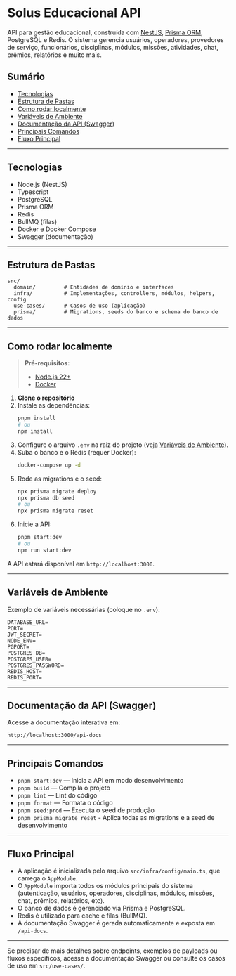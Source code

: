 # Solus Educacional API

API para gestão educacional, construída com [NestJS](https://nestjs.com/), [Prisma ORM](https://www.prisma.io/), PostgreSQL e Redis. O sistema gerencia usuários, operadores, provedores de serviço, funcionários, disciplinas, módulos, missões, atividades, chat, prêmios, relatórios e muito mais.

## Sumário

- [Tecnologias](#tecnologias)
- [Estrutura de Pastas](#estrutura-de-pastas)
- [Como rodar localmente](#como-rodar-localmente)
- [Variáveis de Ambiente](#variáveis-de-ambiente)
- [Documentação da API (Swagger)](#documentação-da-api-swagger)
- [Principais Comandos](#principais-comandos)
- [Fluxo Principal](#fluxo-principal)

---

## Tecnologias

- Node.js (NestJS)
- Typescript
- PostgreSQL
- Prisma ORM
- Redis
- BullMQ (filas)
- Docker e Docker Compose
- Swagger (documentação)

---

## Estrutura de Pastas

```
src/
  domain/         # Entidades de domínio e interfaces
  infra/          # Implementações, controllers, módulos, helpers, config
  use-cases/      # Casos de uso (aplicação)
  prisma/         # Migrations, seeds do banco e schema do banco de dados
```

---

## Como rodar localmente

> **Pré-requisitos:**
>
> - [Node.js 22+](https://nodejs.org/)
> - [Docker](https://www.docker.com/)

1. **Clone o repositório**
2. Instale as dependências:
   ```bash
   pnpm install
   # ou
   npm install
   ```
3. Configure o arquivo `.env` na raiz do projeto (veja [Variáveis de Ambiente](#variáveis-de-ambiente)).
4. Suba o banco e o Redis (requer Docker):
   ```bash
   docker-compose up -d
   ```
5. Rode as migrations e o seed:
   ```bash
   npx prisma migrate deploy
   npx prisma db seed
   # ou
   npx prisma migrate reset
   ```
6. Inicie a API:
   ```bash
   pnpm start:dev
   # ou
   npm run start:dev
   ```

A API estará disponível em `http://localhost:3000`.

---

## Variáveis de Ambiente

Exemplo de variáveis necessárias (coloque no `.env`):

```
DATABASE_URL=
PORT=
JWT_SECRET=
NODE_ENV=
PGPORT=
POSTGRES_DB=
POSTGRES_USER=
POSTGRES_PASSWORD=
REDIS_HOST=
REDIS_PORT=
```

---

## Documentação da API (Swagger)

Acesse a documentação interativa em:

```
http://localhost:3000/api-docs
```

---

## Principais Comandos

- `pnpm start:dev` — Inicia a API em modo desenvolvimento
- `pnpm build` — Compila o projeto
- `pnpm lint` — Lint do código
- `pnpm format` — Formata o código
- `pnpm seed:prod` — Executa o seed de produção
- `pnpm prisma migrate reset` - Aplica todas as migrations e a seed de desenvolvimento

---

## Fluxo Principal

- A aplicação é inicializada pelo arquivo `src/infra/config/main.ts`, que carrega o `AppModule`.
- O `AppModule` importa todos os módulos principais do sistema (autenticação, usuários, operadores, disciplinas, módulos, missões, chat, prêmios, relatórios, etc).
- O banco de dados é gerenciado via Prisma e PostgreSQL.
- Redis é utilizado para cache e filas (BullMQ).
- A documentação Swagger é gerada automaticamente e exposta em `/api-docs`.

---

Se precisar de mais detalhes sobre endpoints, exemplos de payloads ou fluxos específicos, acesse a documentação Swagger ou consulte os casos de uso em `src/use-cases/`.
